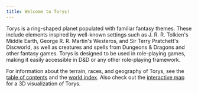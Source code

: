 ```yaml
---
title: Welcome to Torys!
---
```


Torys is a ring-shaped planet populated with familiar fantasy themes. These include elements inspired by well-known settings such as J. R. R. Tolkien's Middle Earth, George R. R. Martin's Westeros, and Sir Terry Pratchett's Discworld, as well as creatures and spells from Dungeons & Dragons and other fantasy games. Torys is designed to be used in role-playing games, making it easily accessible in D&D or any other role-playing framework.

For information about the terrain, races, and geography of Torys, see the [table of contents](worldbuilding/contents.md) and the [world index](worldbuilding/index.md). Also check out the [interactive map](https://arlowatts.com/torys-map/) for a 3D visualization of Torys.
